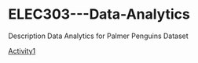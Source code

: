 # ELEC303---Data-Analytics

Description
Data Analytics for Palmer Penguins Dataset

[Activity1](https://github.com/ryyads/activity1_data_analytics/blob/main/activity1.ipynb)
